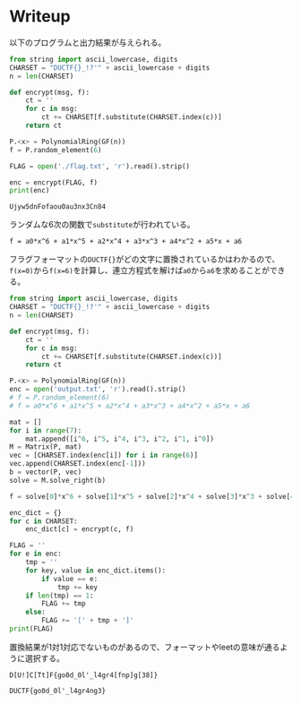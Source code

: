 # Writeup

以下のプログラムと出力結果が与えられる。

```py
from string import ascii_lowercase, digits
CHARSET = "DUCTF{}_!?'" + ascii_lowercase + digits
n = len(CHARSET)

def encrypt(msg, f):
    ct = ''
    for c in msg:
        ct += CHARSET[f.substitute(CHARSET.index(c))]
    return ct

P.<x> = PolynomialRing(GF(n))
f = P.random_element(6)

FLAG = open('./flag.txt', 'r').read().strip()

enc = encrypt(FLAG, f)
print(enc)
```

```
Ujyw5dnFofaou0au3nx3Cn84
```

ランダムな6次の関数で`substitute`が行われている。

```
f = a0*x^6 + a1*x^5 + a2*x^4 + a3*x^3 + a4*x^2 + a5*x + a6
```

フラグフォーマットの`DUCTF{}`がどの文字に置換されているかはわかるので、`f(x=0)`から`f(x=6)`を計算し、連立方程式を解けば`a0`から`a6`を求めることができる。

```py
from string import ascii_lowercase, digits
CHARSET = "DUCTF{}_!?'" + ascii_lowercase + digits
n = len(CHARSET)

def encrypt(msg, f):
    ct = ''
    for c in msg:
        ct += CHARSET[f.substitute(CHARSET.index(c))]
    return ct

P.<x> = PolynomialRing(GF(n))
enc = open('output.txt', 'r').read().strip()
# f = P.random_element(6)
# f = a0*x^6 + a1*x^5 + a2*x^4 + a3*x^3 + a4*x^2 + a5*x + a6

mat = []
for i in range(7):
    mat.append([i^6, i^5, i^4, i^3, i^2, i^1, i^0])    
M = Matrix(P, mat)
vec = [CHARSET.index(enc[i]) for i in range(6)]
vec.append(CHARSET.index(enc[-1]))
b = vector(P, vec)
solve = M.solve_right(b)

f = solve[0]*x^6 + solve[1]*x^5 + solve[2]*x^4 + solve[3]*x^3 + solve[4]*x^2 + solve[5]*x + solve[6]

enc_dict = {}
for c in CHARSET:
    enc_dict[c] = encrypt(c, f)

FLAG = ''
for e in enc:
    tmp = ''
    for key, value in enc_dict.items():
        if value == e:
            tmp += key
    if len(tmp) == 1:
        FLAG += tmp
    else:
        FLAG += '[' + tmp + ']'
print(FLAG)
```

置換結果が1対1対応でないものがあるので、フォーマットやleetの意味が通るように選択する。

```
D[U!]C[Tt]F{go0d_0l'_l4gr4[fnp]g[38]}
```

```
DUCTF{go0d_0l'_l4gr4ng3}
```

<!-- DUCTF{go0d_0l'_l4gr4ng3} -->
